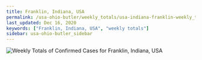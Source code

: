 ```yaml
---
title: Franklin, Indiana, USA
permalink: /usa-ohio-butler/weekly_totals/usa-indiana-franklin-weekly_totals.html
last_updated: Dec 16, 2020
keywords: ["Franklin, Indiana, USA", "weekly totals"]
sidebar: usa-ohio-butler_sidebar
---
```


![Weekly Totals of Confirmed Cases for Franklin, Indiana, USA](/covid_tracker/images/graphs/usa-indiana-franklin-weekly_totals_graph.png)
